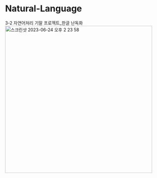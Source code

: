 # Natural-Language
3-2 자연어처리 기말 프로젝트_한글 난독화
<img width="476" alt="스크린샷 2023-06-24 오후 2 23 58" src="https://github.com/CoCoral73/Natural-Language/assets/114139368/ac2055a6-6b8d-4c05-8ce9-fbf3a0dad27b">
